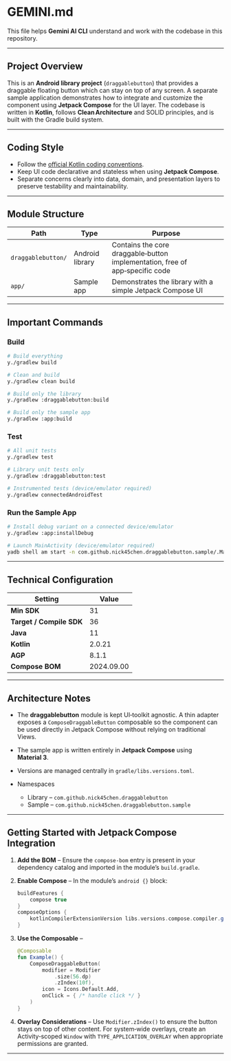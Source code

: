 # GEMINI.md

This file helps **Gemini AI CLI** understand and work with the codebase in this repository.

---

## Project Overview

This is an **Android library project** (`draggablebutton`) that provides a draggable floating button which can stay on top of any screen. A separate sample application demonstrates how to integrate and customize the component using **Jetpack Compose** for the UI layer. The codebase is written in **Kotlin**, follows **Clean Architecture** and SOLID principles, and is built with the Gradle build system.

---

## Coding Style

* Follow the [official Kotlin coding conventions](https://kotlinlang.org/docs/coding-conventions.html).
* Keep UI code declarative and stateless when using **Jetpack Compose**.
* Separate concerns clearly into data, domain, and presentation layers to preserve testability and maintainability.

---

## Module Structure

| Path               | Type            | Purpose                                                                      |
| ------------------ | --------------- | ---------------------------------------------------------------------------- |
| `draggablebutton/` | Android library | Contains the core draggable‑button implementation, free of app‑specific code |
| `app/`             | Sample app      | Demonstrates the library with a simple Jetpack Compose UI                    |

---

## Important Commands

### Build

```bash
# Build everything
y./gradlew build

# Clean and build
y./gradlew clean build

# Build only the library
y./gradlew :draggablebutton:build

# Build only the sample app
y./gradlew :app:build
```

### Test

```bash
# All unit tests
y./gradlew test

# Library unit tests only
y./gradlew :draggablebutton:test

# Instrumented tests (device/emulator required)
y./gradlew connectedAndroidTest
```

### Run the Sample App

```bash
# Install debug variant on a connected device/emulator
y./gradlew :app:installDebug

# Launch MainActivity (device/emulator required)
yadb shell am start -n com.github.nick45chen.draggablebutton.sample/.MainActivity
```

---

## Technical Configuration

| Setting                  | Value      |
| ------------------------ | ---------- |
| **Min SDK**              | 31         |
| **Target / Compile SDK** | 36         |
| **Java**                 | 11         |
| **Kotlin**               | 2.0.21     |
| **AGP**                  | 8.1.1      |
| **Compose BOM**          | 2024.09.00 |

---

## Architecture Notes

* The **draggablebutton** module is kept UI‑toolkit agnostic. A thin adapter exposes a `ComposeDraggableButton` composable so the component can be used directly in Jetpack Compose without relying on traditional Views.
* The sample app is written entirely in **Jetpack Compose** using **Material 3**.
* Versions are managed centrally in `gradle/libs.versions.toml`.
* Namespaces

  * Library – `com.github.nick45chen.draggablebutton`
  * Sample – `com.github.nick45chen.draggablebutton.sample`

---

## Getting Started with Jetpack Compose Integration

1. **Add the BOM** – Ensure the `compose-bom` entry is present in your dependency catalog and imported in the module’s `build.gradle`.
2. **Enable Compose** – In the module’s `android {}` block:

   ```groovy
   buildFeatures {
       compose true
   }
   composeOptions {
       kotlinCompilerExtensionVersion libs.versions.compose.compiler.get()
   }
   ```
3. **Use the Composable** –

   ```kotlin
   @Composable
   fun Example() {
       ComposeDraggableButton(
           modifier = Modifier
               .size(56.dp)
               .zIndex(10f),
           icon = Icons.Default.Add,
           onClick = { /* handle click */ }
       )
   }
   ```
4. **Overlay Considerations** – Use `Modifier.zIndex()` to ensure the button stays on top of other content. For system‑wide overlays, create an Activity‑scoped `Window` with `TYPE_APPLICATION_OVERLAY` when appropriate permissions are granted.

---